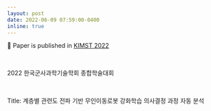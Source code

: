 ```yaml
---
layout: post
date: 2022-06-09 07:59:00-0400
inline: true
---
```


📜 Paper is published in [KIMST 2022](https://www.kimst.or.kr/) 

<br/>

2022 한국군사과학기술학회 종합학술대회

<br/>

Title: 계층별 관련도 전파 기반 무인이동로봇 강화학습 의사결정 과정 자동 분석



